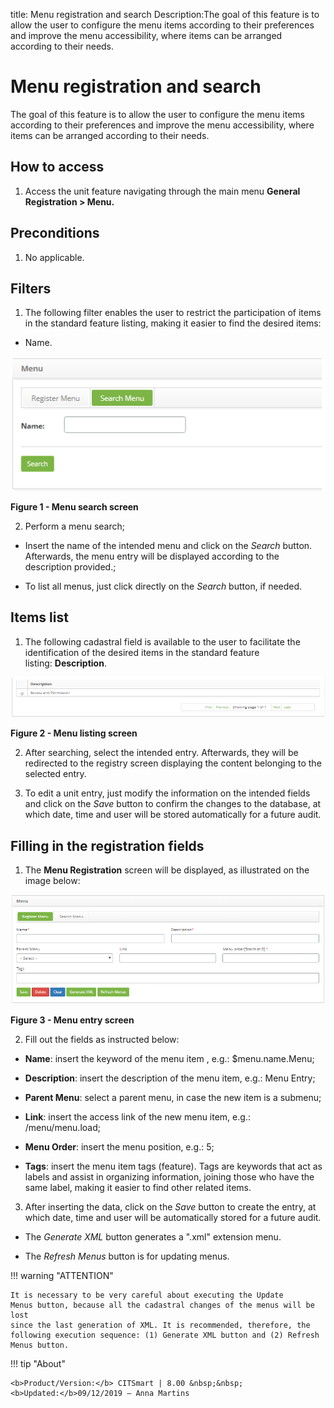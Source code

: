 title: Menu registration and search
Description:The goal of this feature is to allow the user to configure the menu items according to their preferences and improve the menu accessibility, where items can be arranged according to their needs.

# Menu registration and search

The goal of this feature is to allow the user to configure the menu items
according to their preferences and improve the menu accessibility, where items
can be arranged according to their needs.

How to access
-------------

1.  Access the unit feature navigating through the main menu **General
    Registration > Menu.**

Preconditions
-------------

1.  No applicable.

Filters
-------

1.  The following filter enables the user to restrict the participation of items
    in the standard feature listing, making it easier to find the desired items:

-   Name.

![Criar](images/menu-1.png)

**Figure 1 - Menu search screen**

2.  Perform a menu search;

-   Insert the name of the intended menu and click on the *Search* button.
    Afterwards, the menu entry will be displayed according to the description
    provided.;

-   To list all menus, just click directly on the *Search* button, if needed.

Items list
----------

1.  The following cadastral field is available to the user to facilitate the
    identification of the desired items in the standard feature
    listing: **Description**.

![Criar](images/menu-2.png)

**Figure 2 - Menu listing screen**

2.  After searching, select the intended entry. Afterwards, they will be
    redirected to the registry screen displaying the content belonging to the
    selected entry.

3.  To edit a unit entry, just modify the information on the intended fields and
    click on the *Save* button to confirm the changes to the database, at which
    date, time and user will be stored automatically for a future audit.

Filling in the registration fields
----------------------------------

1.  The **Menu Registration** screen will be displayed, as illustrated on the
    image below:

![Criar](images/menu-3.png)

**Figure 3 - Menu entry screen**

2.  Fill out the fields as instructed below:

-   **Name**: insert the keyword of the menu item , e.g.: \$menu.name.Menu;

-   **Description**: insert the description of the menu item, e.g.: Menu Entry;

-   **Parent Menu**: select a parent menu, in case the new item is a
    submenu;

-   **Link**: insert the access link of the new menu item, e.g.:
    /menu/menu.load;

-   **Menu Order**: insert the menu position, e.g.: 5;

-   **Tags**: insert the menu item tags (feature). Tags are keywords that act as
    labels and assist in organizing information, joining those who have the same
    label, making it easier to find other related items.

3.  After inserting the data, click on the *Save* button to create the entry, at
    which date, time and user will be automatically stored for a future audit.

-   The *Generate XML* button generates a ".xml" extension menu.

-   The *Refresh Menus* button is for updating menus.

!!! warning "ATTENTION"

    It is necessary to be very careful about executing the Update
    Menus button, because all the cadastral changes of the menus will be lost
    since the last generation of XML. It is recommended, therefore, the
    following execution sequence: (1) Generate XML button and (2) Refresh
    Menus button.

!!! tip "About"

    <b>Product/Version:</b> CITSmart | 8.00 &nbsp;&nbsp;
    <b>Updated:</b>09/12/2019 – Anna Martins
